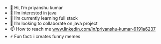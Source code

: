 - 👋 Hi, I’m priyanshu kumar
- 👀 I’m interested in java
- 🌱 I’m currently learning full stack
- 💞️ I’m looking to collaborate on java project
- 📫 How to reach me www.linkedin.com/in/priyanshu-kumar-9191a6237
- ⚡ Fun fact: i creates funny memes

<!---
Priyanshu969678/Priyanshu969678 is a ✨ special ✨ repository because its `README.md` (this file) appears on your GitHub profile.
You can click the Preview link to take a look at your changes.
--->
